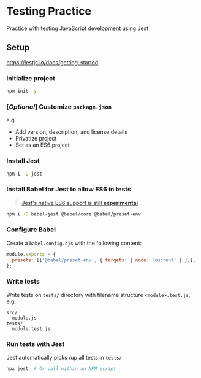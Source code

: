 # Testing Practice

Practice with testing JavaScript development using Jest

## Setup

https://jestjs.io/docs/getting-started

### Initialize project

```sh
npm init -y
```

### [_Optional_] Customize `package.json`

e.g.

- Add version, description, and license details
- Privatize project
- Set as an ES6 project

### Install Jest

```sh
npm i -D jest
```

### Install Babel for Jest to allow ES6 in tests

> [Jest's native ES6 support is still **experimental**](https://jestjs.io/docs/ecmascript-modules)

```sh
npm i -D babel-jest @babel/core @babel/preset-env
```

### Configure Babel

Create a `babel.config.cjs` with the following content:

```js
module.exports = {
  presets: [['@babel/preset-env', { targets: { node: 'current' } }]],
};
```

### Write tests

Write tests on `tests/` directory with filename structure `<module>.test.js`, e.g.

```
src/
  module.js
tests/
  module.test.js
```

### Run tests with Jest

Jest automatically picks /up all tests in `tests/`

```sh
npx jest  # Or call within an NPM script
```
